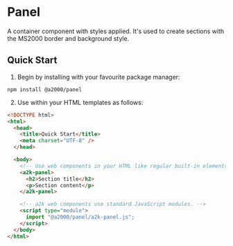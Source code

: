 # Panel

A container component with styles applied. It's used to create sections with the MS2000 border and background style.

## Quick Start

1. Begin by installing with your favourite package manager:

`npm install @a2000/panel`

2. Use within your HTML templates as follows:

```html
<!DOCTYPE html>
<html>
  <head>
    <title>Quick Start</title>
    <meta charset="UTF-8" />
  </head>

  <body>
    <!-- Use web components in your HTML like regular built-in elements. -->
    <a2k-panel>
      <h2>Section title</h2>
      <p>Section content</p>
    </a2k-panel>

    <!-- a2k web components use standard JavaScript modules. -->
    <script type="module">
      import "@a2000/panel/a2k-panel.js";
    </script>
  </body>
</html>
```
